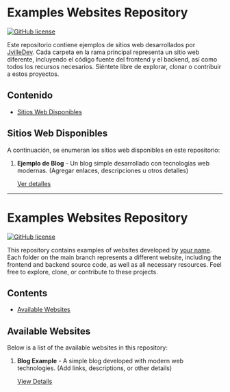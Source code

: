 # Examples Websites Repository
[![GitHub license](https://img.shields.io/badge/license-MIT-blue.svg)](https://github.com/JvilleDev/Examples-Websites/blob/main/LICENSE)

Este repositorio contiene ejemplos de sitios web desarrollados por [JvilleDev](https://github.com/JvilleDev). Cada carpeta en la rama principal representa un sitio web diferente, incluyendo el código fuente del frontend y el backend, así como todos los recursos necesarios. Siéntete libre de explorar, clonar o contribuir a estos proyectos.

## Contenido
- [Sitios Web Disponibles](#sitios-web-disponibles)
## Sitios Web Disponibles
A continuación, se enumeran los sitios web disponibles en este repositorio:

1. **Ejemplo de Blog** - Un blog simple desarrollado con tecnologías web modernas. (Agregar enlaces, descripciones u otros detalles)

    [Ver detalles](/Blog)
---

# Examples Websites Repository
[![GitHub license](https://img.shields.io/badge/license-MIT-blue.svg)](https://github.com/JvilleDev/Examples-Websites/blob/main/LICENSE)

This repository contains examples of websites developed by [your name](https://github.com/JvilleDev). Each folder on the main branch represents a different website, including the frontend and backend source code, as well as all necessary resources. Feel free to explore, clone, or contribute to these projects.

## Contents
- [Available Websites](#available-websites)
## Available Websites
Below is a list of the available websites in this repository:

1. **Blog Example** - A simple blog developed with modern web technologies. (Add links, descriptions, or other details)

    [View Details](/Blog)
